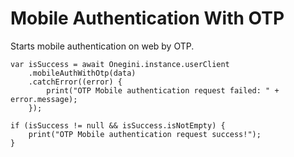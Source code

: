 
# Mobile Authentication With OTP


Starts mobile authentication on web by OTP.


    var isSuccess = await Onegini.instance.userClient
        .mobileAuthWithOtp(data)
        .catchError((error) {
            print("OTP Mobile authentication request failed: " + error.message);
        });

    if (isSuccess != null && isSuccess.isNotEmpty) {
        print("OTP Mobile authentication request success!");
    }
